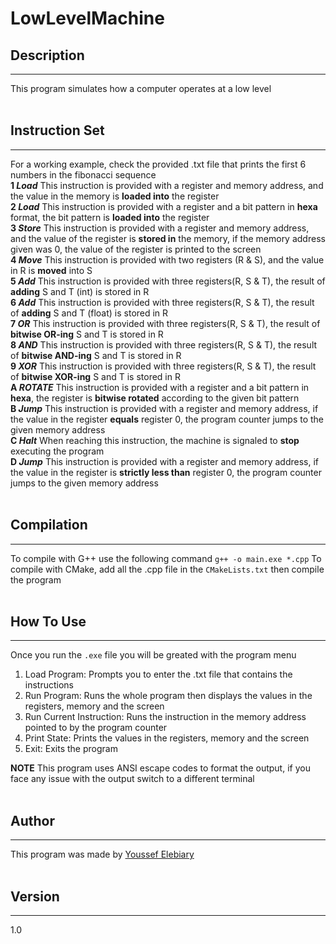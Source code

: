 # LowLevelMachine

## Description
___
This program simulates how a computer operates at a low level<br><br>

## Instruction Set
___
For a working example, check the provided .txt file that prints the first 6 numbers in the fibonacci sequence<br>
**1 *Load***
This instruction is provided with a register and memory address, and the value in the memory is **loaded into** the register<br>
**2 *Load***
This instruction is provided with a register and a bit pattern in **hexa** format, the bit pattern is **loaded into** the register<br>
**3 *Store***
This instruction is provided with a register and memory address, and the value of the register is **stored in** the memory, if the memory address given was 0, the value of the register is printed to the screen<br>
**4 *Move***
This instruction is provided with two registers (R & S), and the value in R is **moved** into S<Br>
**5 *Add***
This instruction is provided with three registers(R, S & T), the result of **adding** S and T (int) is stored in R<br>
**6 *Add***
This instruction is provided with three registers(R, S & T), the result of **adding** S and T (float) is stored in R<br>
**7 *OR***
This instruction is provided with three registers(R, S & T), the result of **bitwise OR-ing** S and T is stored in R<br>
**8 *AND***
This instruction is provided with three registers(R, S & T), the result of **bitwise AND-ing** S and T is stored in R<br>
**9 *XOR***
This instruction is provided with three registers(R, S & T), the result of **bitwise XOR-ing** S and T is stored in R<br>
**A *ROTATE***
This instruction is provided with a register and a bit pattern in **hexa**, the register is **bitwise rotated** according to the given bit pattern<br>
**B *Jump***
This instruction is provided with a register and memory address, if the value in the register **equals** register 0, the program counter jumps to the given memory address<br>
**C *Halt***
When reaching this instruction, the machine is signaled to **stop** executing the program<br>
**D *Jump***
This instruction is provided with a register and memory address, if the value in the register is **strictly less than** register 0, the program counter jumps to the given memory address <br><br>

## Compilation
___
To compile with G++ use the following command `g++ -o main.exe *.cpp`
To compile with CMake, add all the .cpp file in the `CMakeLists.txt` then compile the program <br><br>

## How To Use
___
Once you run the `.exe` file you will be greated with the program menu
1) Load Program: Prompts you to enter the .txt file that contains the instructions
2) Run Program: Runs the whole program then displays the values in the registers, memory and the screen
3) Run Current Instruction: Runs the instruction in the memory address pointed to by the program counter
4) Print State: Prints the values in the registers, memory and the screen
5) Exit: Exits the program

**NOTE** This program uses ANSI escape codes to format the output, if you face any issue with the output switch to a different terminal <br><br>

## Author
___
This program was made by [Youssef Elebiary](https://github.com/YoussefElebiary) <br><br>

## Version
___
1.0